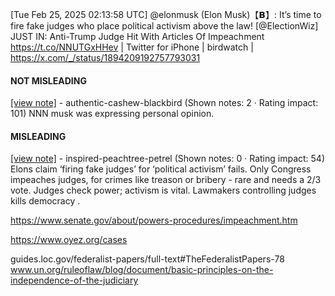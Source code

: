 [Tue Feb 25, 2025 02:13:58 UTC] @elonmusk (Elon Musk)【𝗕】: It’s time to fire fake judges who place political activism above the law! [@ElectionWiz] JUST IN: Anti-Trump Judge Hit With Articles Of Impeachment https://t.co/NNUTGxHHev | Twitter for iPhone | birdwatch | https://x.com/_/status/1894209192757793031

#### NOT MISLEADING

[[view note]](https://x.com/i/birdwatch/n/1894375631481139580) - authentic-cashew-blackbird (Shown notes: 2 · Rating impact: 101)
NNN musk was expressing personal opinion. 

#### MISLEADING

[[view note]](https://x.com/i/birdwatch/n/1894231620736925765) - inspired-peachtree-petrel (Shown notes: 0 · Rating impact: 54)
Elons claim ‘firing fake judges’ for ‘political activism’ fails. Only Congress impeaches judges, for crimes  like treason or bribery - rare and needs a 2/3 vote. Judges check power; activism is vital.  Lawmakers controlling judges kills democracy . 

https://www.senate.gov/about/powers-procedures/impeachment.htm

https://www.oyez.org/cases

guides.loc.gov/federalist-papers/full-text#TheFederalistPapers-78 
www.un.org/ruleoflaw/blog/document/basic-principles-on-the-independence-of-the-judiciary
